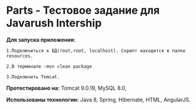 # Parts - Тестовое задание для Javarush Intership


**Для запуска приложения:**
```
1.Подключиться к БД(root,root, localhost). Скрипт находится в папке resources.

2.В терминале -mvn clean package

3.Подключить Tomcat.
```


**Протестировано на:**
Tomcat 9.0.19, 
MySQL 8.0, 

**Использованы технологии:**
Java 8, 
Spring, 
Hibernate, 
HTML, 
AngularJS.


